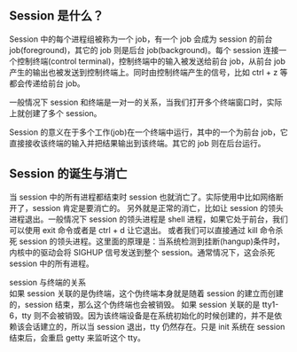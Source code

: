 ## Session 是什么？
Session 中的每个进程组被称为一个 job，有一个 job 会成为 session 的前台 job(foreground)，其它的 job 则是后台 job(background)。每个 session 连接一个控制终端(control terminal)，控制终端中的输入被发送给前台 job，从前台 job 产生的输出也被发送到控制终端上。同时由控制终端产生的信号，比如 ctrl + z 等都会传递给前台 job。

一般情况下 session 和终端是一对一的关系，当我们打开多个终端窗口时，实际上就创建了多个 session。

Session 的意义在于多个工作(job)在一个终端中运行，其中的一个为前台 job，它直接接收该终端的输入并把结果输出到该终端。其它的 job 则在后台运行。

## Session 的诞生与消亡
当 session 中的所有进程都结束时 session 也就消亡了。实际使用中比如网络断开了，session 肯定是要消亡的。
另外就是正常的消亡，比如让 session 的领头进程退出。一般情况下 session 的领头进程是 shell 进程，如果它处于前台，我们可以使用 exit 命令或者是 ctrl + d 让它退出。
或者我们可以直接通过 kill 命令杀死 session 的领头进程。这里面的原理是：当系统检测到挂断(hangup)条件时，内核中的驱动会将 SIGHUP 信号发送到整个 session。通常情况下，这会杀死 session 中的所有进程。

session 与终端的关系      
如果 session 关联的是伪终端，这个伪终端本身就是随着 session 的建立而创建的，session 结束，那么这个伪终端也会被销毁。
如果 session 关联的是 tty1-6，tty 则不会被销毁。因为该终端设备是在系统初始化的时候创建的，并不是依赖该会话建立的，所以当 session 退出，tty 仍然存在。只是 init 系统在 session 结束后，会重启 getty 来监听这个 tty。







